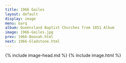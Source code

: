 ```yaml
---
title: 1966 Gailes
layout: default
display: image
menu: barq
album: Queensland Baptist Churches from 1851 Album
image: 1966-Gailes.jpg
prev: 1966-Boonah.html
next: 1966-Gladstone.html
---
```

{% include image-head.md %}
{% include image.html %}